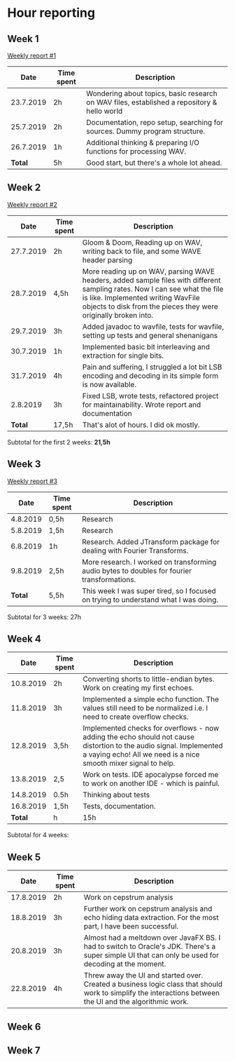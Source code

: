 # Hour reporting


## Week 1

[Weekly report #1](/documentation/report1.md)

| Date | Time spent | Description |
|-|-|-|
| 23.7.2019 | 2h | Wondering about topics, basic research on WAV files, established a repository & hello world |
| 25.7.2019 | 2h | Documentation, repo setup, searching for sources. Dummy program structure. |
| 26.7.2019| 1h | Additional thinking & preparing I/O functions for processing WAV. |
| __Total__ | 5h | Good start, but there's a whole lot ahead. |

## Week 2

[Weekly report #2](/documentation/report2.md)

| Date | Time spent | Description |
|-|-|-|
| 27.7.2019 | 2h | Gloom & Doom, Reading up on WAV, writing back to file, and some WAVE header parsing |
| 28.7.2019 | 4,5h | More reading up on WAV, parsing WAVE headers, added sample files with different sampling rates. Now I can see what the file is like. Implemented writing WavFile objects to disk from the pieces they were originally broken into. |
| 29.7.2019 | 3h | Added javadoc to wavfile, tests for wavfile, setting up tests and general shenanigans |
| 30.7.2019 | 1h | Implemented basic bit interleaving and extraction for single bits. |
| 31.7.2019 | 4h | Pain and suffering, I struggled a lot bit LSB encoding and decoding in its simple form is now available. |
| 2.8.2019 | 3h | Fixed LSB, wrote tests, refactored project for maintainability. Wrote report and documentation |
| __Total__ | 17,5h | That's alot of hours. I did ok mostly. |

Subtotal for the first 2 weeks: __21,5h__

## Week 3

[Weekly report #3](/documentation/report3.md)

| Date | Time spent | Description |
|-|-|-|
| 4.8.2019 | 0,5h | Research |
| 5.8.2019 | 1,5h | Research |
| 6.8.2019 | 1h| Research. Added JTransform package for dealing with Fourier Transforms. |
| 9.8.2019 | 2,5h | More research. I worked on transforming audio bytes to doubles for fourier transformations. |
| __Total__ | 5,5h | This week I was super tired, so I focused on trying to understand what I was doing. |

Subtotal for 3 weeks: 27h


## Week 4

| Date | Time spent | Description |
|-|-|-|
| 10.8.2019 | 2h | Converting shorts to little-endian bytes. Work on creating my first echoes. |
| 11.8.2019 | 3h | Implemented a simple echo function. The values still need to be normalized i.e. I need to create overflow checks. |
| 12.8.2019 | 3,5h | Implemented checks for overflows - now adding the echo should not cause distortion to the audio signal. Implemented a vaying echo! All we need is a nice smooth mixer signal to help. |
| 13.8.2019 | 2,5 | Work on tests. IDE apocalypse forced me to work on another IDE - which is painful. |
| 14.8.2019 | 0.5h | Thinking about tests |
| 16.8.2019 | 1,5h | Tests, documentation. |
| __Total__ | h | 15h |

Subtotal for 4 weeks: 


## Week 5

| Date | Time spent | Description |
|-|-|-|
| 17.8.2019 | 2h | Work on cepstrum analysis|
| 18.8.2019 | 3h | Further work on cepstrum analysis and echo hiding data extraction. For the most part, I have been successful. |
| 20.8.2019 | 3h | Almost had a meltdown over JavaFX BS. I had to switch to Oracle's JDK. There's a super simple UI that can only be used for decoding at the moment. |
| 22.8.2019 | 4h | Threw away the UI and started over. Created a business logic class that should work to simplify the interactions between the UI and the algorithmic work. |

## Week 6

## Week 7